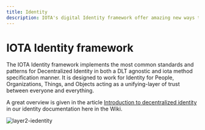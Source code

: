 ```yaml
---
title: Identity
description: IOTA's digital Identity framework offer amazing new ways to control privacy and data of humans and machines.
---
```


# IOTA Identity framework

The IOTA Identity framework implements the most common standards and patterns for Decentralized Identity in both a DLT agnostic and iota method specification manner. It is designed to work for Identity for People, Organizations, Things, and Objects acting as a unifying-layer of trust between everyone and everything.

A great overview is given in the article [Introduction to decentralized identity](/identity.rs/decentralized_identity) in our identity documentation here in the Wiki.

![layer2-iedentity](/img/learn/layer2-identity.png)
